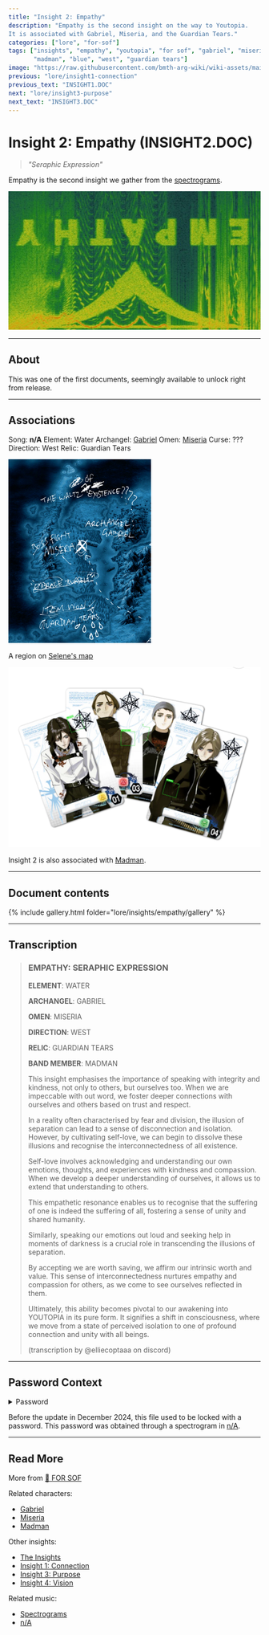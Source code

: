 ```yaml
---
title: "Insight 2: Empathy"
description: "Empathy is the second insight on the way to Youtopia. 
It is associated with Gabriel, Miseria, and the Guardian Tears."
categories: ["lore", "for-sof"]
tags: ["insights", "empathy", "youtopia", "for sof", "gabriel", "miseria", 
       "madman", "blue", "west", "guardian tears"]
image: "https://raw.githubusercontent.com/bmth-arg-wiki/wiki-assets/main/lore/insights/empathy/empathy-300x300.png"
previous: "lore/insight1-connection"
previous_text: "INSIGHT1.DOC"
next: "lore/insight3-purpose"
next_text: "INSIGHT3.DOC"
---
```


# Insight 2: Empathy (INSIGHT2.DOC)

> *"Seraphic Expression"*

Empathy is the second insight we gather from the [spectrograms](../music/spectrograms).

![Empathy spectrogram](https://raw.githubusercontent.com/bmth-arg-wiki/wiki-assets/main/lore/insights/empathy/img_5.png)

***

## About

This was one of the first documents, seemingly available to unlock right from release.

***

## Associations

Song: **n/A**
Element: Water
Archangel: [Gabriel](../characters/gabriel)
Omen: [Miseria](../characters/miseria)
Curse: ???
Direction: West
Relic: Guardian Tears

![Empathy on Selene's map](https://raw.githubusercontent.com/bmth-arg-wiki/wiki-assets/main/lore/insights/empathy/empathy-selenes-map.png)

A region on [Selene's map](../for-sof#YOUTOPIA_selenes_mapvis)

![Band cards with Madman for empathy](https://raw.githubusercontent.com/bmth-arg-wiki/wiki-assets/main/characters/band-cards.png)

Insight 2 is also associated with [Madman](../characters/madman).

***

## Document contents

{% include gallery.html folder="lore/insights/empathy/gallery" %}

***

## Transcription

> ### EMPATHY: SERAPHIC EXPRESSION 
>
> **ELEMENT**: WATER
>
> **ARCHANGEL**: GABRIEL
>
> **OMEN**: MISERIA
>
> **DIRECTION**: WEST
>
> **RELIC**: GUARDIAN TEARS
>
> **BAND MEMBER**: MADMAN
>
> This insight emphasises the importance of speaking with integrity and kindness, not only to others, but ourselves too. When we are impeccable with out word, we foster deeper connections with ourselves and others based on trust and respect.
>
> In a reality often characterised by fear and division, the illusion of separation can lead to a sense of disconnection and isolation. However, by cultivating self-love, we can begin to dissolve these illusions and recognise the interconnectedness of all existence.
>
> Self-love involves acknowledging and understanding our own emotions, thoughts, and experiences with kindness and compassion. When we develop a deeper understanding of ourselves, it allows us to extend that understanding to others.
>
> This empathetic resonance enables us to recognise that the suffering of one is indeed the suffering of all, fostering a sense of unity and shared humanity. 
>
> Similarly, speaking our emotions out loud and seeking help in moments of darkness is a crucial role in transcending the illusions of separation. 
>
> By accepting we are worth saving, we affirm our intrinsic worth and value. This sense of interconnectedness nurtures empathy and compassion for others, as we come to see ourselves reflected in them.
>
> Ultimately, this ability becomes pivotal to our awakening into YOUTOPIA in its pure form. It signifies a shift in consciousness, where we move from a state of perceived isolation to one of profound connection and unity with all beings.
>
> (transcription by @elliecoptaaa on discord)

***

## Password Context

<details class="password">
  <summary>Password</summary>

empathy
</details>

Before the update in December 2024, this file used to be locked with a password.
This password was obtained through a spectrogram in [n/A](../music/song-na).

***

## Read More

More from [📁 FOR SOF](../for-sof)

Related characters:

- [Gabriel](../characters/gabriel)
- [Miseria](../characters/miseria)
- [Madman](../characters/madman)

Other insights:

- [The Insights](insights)
- [Insight 1: Connection](insight1-connection)
- [Insight 3: Purpose](insight3-purpose)
- [Insight 4: Vision](insight4-vision)

Related music:

- [Spectrograms](../music/spectrograms)
- [n/A](../music/song-na)